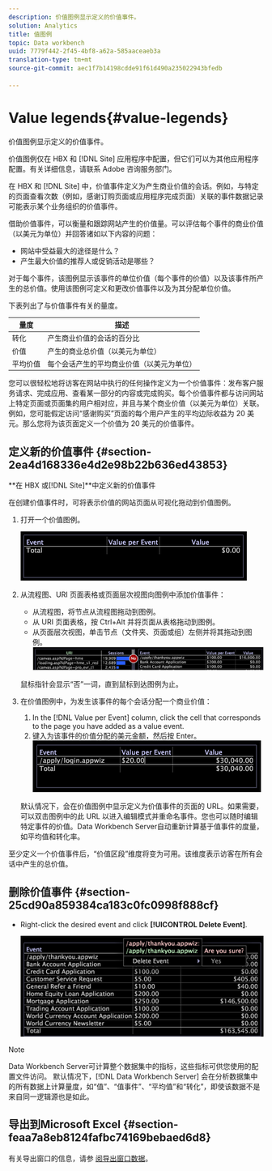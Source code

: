 ```yaml
---
description: 价值图例显示定义的价值事件。
solution: Analytics
title: 值图例
topic: Data workbench
uuid: 7779f442-2f45-4bf8-a62a-585aaceaeb3a
translation-type: tm+mt
source-git-commit: aec1f7b14198cdde91f61d490a235022943bfedb

---
```



# Value legends{#value-legends}

价值图例显示定义的价值事件。

价值图例仅在 HBX 和 [!DNL Site] 应用程序中配置，但它们可以为其他应用程序配置。有关详细信息，请联系 Adobe 咨询服务部门。

在 HBX 和 [!DNL Site] 中，价值事件定义为产生商业价值的会话。例如，与特定的页面查看次数（例如，感谢订购页面或应用程序完成页面）关联的事件数据记录可能表示某个业务组织的价值事件。

借助价值事件，可以衡量和跟踪网站产生的价值量。可以评估每个事件的商业价值（以美元为单位）并回答诸如以下内容的问题：

* 网站中受益最大的途径是什么？
* 产生最大价值的推荐人或促销活动是哪些？

对于每个事件，该图例显示该事件的单位价值（每个事件的价值）以及该事件所产生的总价值。使用该图例可定义和更改价值事件以及为其分配单位价值。

下表列出了与价值事件有关的量度。

| 量度 | 描述 |
|---|---|
| 转化 | 产生商业价值的会话的百分比 |
| 价值 | 产生的商业总价值（以美元为单位） |
| 平均价值 | 每个会话产生的平均商业价值（以美元为单位） |

您可以很轻松地将访客在网站中执行的任何操作定义为一个价值事件：发布客户服务请求、完成应用、查看某一部分的内容或完成购买。每个价值事件都与访问网站上特定页面或页面集的用户相对应，并且与某个商业价值（以美元为单位）关联。例如，您可能假定访问“感谢购买”页面的每个用户产生的平均边际收益为 20 美元。那么您将为该页面定义一个价值为 20 美元的价值事件。

## 定义新的价值事件 {#section-2ea4d168336e4d2e98b22b636ed43853}

**在 HBX 或[!DNL Site]**中定义新的价值事件

在创建价值事件时，可将表示价值的网站页面从可视化拖动到价值图例。

1. 打开一个价值图例。

   ![](assets/lgd_ValueLegend.png)

1. 从流程图、URI 页面表格或页面层次视图向图例中添加价值事件：

   * 从流程图，将节点从流程图拖动到图例。
   * 从 URI 页面表格，按 Ctrl+Alt 并将页面从表格拖动到图例。
   * 从页面层次视图，单击节点（文件夹、页面或组）左侧并将其拖动到图例。
   ![](assets/client-leg.png)

   鼠标指针会显示“否”一词，直到鼠标到达图例为止。

1. 在价值图例中，为发生该事件的每个会话分配一个商业价值：

   1. In the [!DNL Value per Event] column, click the cell that corresponds to the page you have added as a value event.
   1. 键入为该事件的价值分配的美元金额，然后按 Enter。
   ![](assets/lgd_ValueLegend_Value.png)

   默认情况下，会在价值图例中显示定义为价值事件的页面的 URL。如果需要，可以双击图例中的此 URL 以进入编辑模式并重命名事件。您也可以随时编辑特定事件的价值。Data Workbench Server自动重新计算基于值事件的度量，如平均值和转化率。

至少定义一个价值事件后，“价值区段”维度将变为可用。该维度表示访客在所有会话中产生的总价值。

## 删除价值事件 {#section-25cd90a859384ca183c0fc0998f888cf}

* Right-click the desired event and click **[!UICONTROL Delete Event]**.

   ![](assets/lgd_ValueLegend_deleteEvent.png)

>[!NOTE]
>
>Data Workbench Server可计算整个数据集中的指标，这些指标可供您使用的配置文件访问。 默认情况下，[!DNL Data Workbench Server] 会在分析数据集中的所有数据上计算量度，如“值”、“值事件”、“平均值”和“转化”，即使该数据不是来自同一逻辑源也是如此。

## 导出到Microsoft Excel {#section-feaa7a8eb8124fafbc74169bebaed6d8}

有关导出窗口的信息，请参 [阅导出窗口数据](../../../../home/c-get-started/c-wk-win-wksp/c-exp-win-data.md#concept-8df61d64ed434cc5a499023c44197349)。

